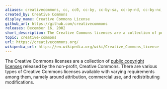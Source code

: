 ```yaml
---
aliases: creativecommons, cc, cc0, cc-by, cc-by-sa, cc-by-nd, cc-by-nc, cc-by-nc-sa, cc-by-nc-nd
created_by: Creative Commons
display_name: Creative Commons License
github_url: https://github.com/creativecommons
releases: December 16, 2002
short_description: The Creative Commons licenses are a collection of public copyright licenses that allow the reuse and redistribution of work.
topic: creative-commons
url: https://creativecommons.org/
wikipedia_url: https://en.wikipedia.org/wiki/Creative_Commons_license
---
```

The Creative Commons licenses are a collection of [public copyright licenses](https://en.wikipedia.org/wiki/Public_copyright_license) released by the non-profit, Creative Commons. There are various types of Creative Commons licenses available with varying requirements among them, namely around attribution, commercial use, and redistributing modifications.
